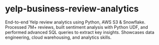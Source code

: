 # yelp-business-review-analytics
End-to-end Yelp review analytics using Python, AWS S3 &amp; Snowflake. Processed 7M+ reviews, built sentiment analysis with Python UDF, and performed advanced SQL queries to extract key insights. Showcases data engineering, cloud warehousing, and analytics skills.
